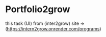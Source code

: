 # Portfolio2grow
this task (UI) from (inter2grow) site => (https://intern2grow.onrender.com/programs)
